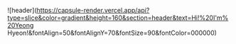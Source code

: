 ![header](https://capsule-render.vercel.app/api?type=slice&color=gradient&height=160&section=header&text=Hi!%20I'm%20Yeong Hyeon!&fontAlign=50&fontAlignY=70&fontSize=90&fontColor=000000)

<!--
**lyh0530/lyh0530** is a ✨ _special_ ✨ repository because its `README.md` (this file) appears on your GitHub profile.

Here are some ideas to get you started:

- 🔭 I’m currently working on ...
- 🌱 I’m currently learning ...
- 👯 I’m looking to collaborate on ...
- 🤔 I’m looking for help with ...
- 💬 Ask me about ...
- 📫 How to reach me: ...
- 😄 Pronouns: ...
- ⚡ Fun fact: ...
-->
